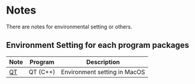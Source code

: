 # Notes
There are notes for environmental setting or others.

Environment Setting for each program packages
-

| Note | Program | Description |
|-------|-------|-------|
| [QT](https://github.com/JIK-JHONG/Notes/tree/main/QT) | QT (C++) | Environment setting in MacOS |

